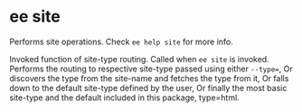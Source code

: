 # ee site

Performs site operations. Check `ee help site` for more info.

Invoked function of site-type routing. Called when `ee site` is invoked. Performs the routing to respective site-type passed using either `--type=`, Or discovers the type from the site-name and fetches the type from it, Or falls down to the default site-type defined by the user, Or finally the most basic site-type and the default included in this package, type=html.


